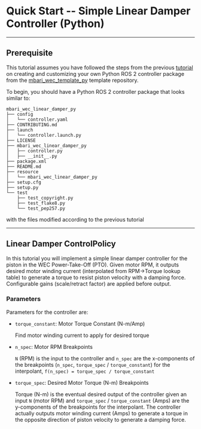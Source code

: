 # Quick Start -- Simple Linear Damper Controller (Python)

---

## Prerequisite

This tutorial assumes you have followed the steps from the previous
[tutorial](PythonTemplate.md) on creating and customizing your own Python ROS 2 controller package
from the [mbari_wec_template_py](https://github.com/mbari-org/mbari_wec_template_py) template
repository.

To begin, you should have a Python ROS 2 controller package that looks similar to:

```
mbari_wec_linear_damper_py
├── config
│   └── controller.yaml
├── CONTRIBUTING.md
├── launch
│   └── controller.launch.py
├── LICENSE
├── mbari_wec_linear_damper_py
│   ├── controller.py
│   ├── __init__.py
├── package.xml
├── README.md
├── resource
│   └── mbari_wec_linear_damper_py
├── setup.cfg
├── setup.py
└── test
    ├── test_copyright.py
    ├── test_flake8.py
    └── test_pep257.py
```

with the files modified according to the previous tutorial

---

## Linear Damper ControlPolicy

In this tutorial you will implement a simple linear damper controller for the piston in the WEC
Power-Take-Off (PTO). Given motor RPM, it outputs desired motor winding current (interpolated from
RPM->Torque lookup table) to generate a torque to resist piston velocity with a damping force.
Configurable gains (scale/retract factor) are applied before output.

### Parameters

Parameters for the controller are:

- `torque_constant`: Motor Torque Constant (N-m/Amp)

  Find motor winding current to apply for desired torque

- `n_spec`: Motor RPM Breakpoints

  `N` (RPM) is the input to the controller and `n_spec` are the x-components of the breakpoints
  (`n_spec`, `torque_spec` / `torque_constant`) for the interpolant,
  `f(n_spec) = torque_spec / torque_constant`

- `torque_spec`: Desired Motor Torque (N-m) Breakpoints

  Torque (N-m) is the eventual desired output of the controller given an input `N` (motor RPM) and
  `torque_spec` / `torque_constant` (Amps) are the y-components of the breakpoints for the
  interpolant. The controller actually outputs motor winding current (Amps) to generate a torque
  in the opposite direction of piston velocity to generate a damping force.
